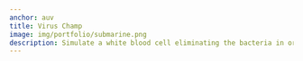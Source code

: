 ```yaml
---
anchor: auv
title: Virus Champ
image: img/portfolio/submarine.png
description: Simulate a white blood cell eliminating the bacteria in order to prevent them from splitting in two and harming the host. WASD for movement and control. Mouse to fire. Mitosis launches a smaller white blood cell at the bacteria, killing on impact. All source code is open source and can be accessed at <a href="https://github.com/SamBow/Programming-Portfolio/tree/master/VirusChampion/Code">here</a>.
---
```

